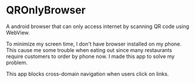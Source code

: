 # QROnlyBrowser
A android browser that can only access internet by scanning QR code using WebView.

To minimize my screen time, I don't have browser installed on my phone. This cause me some trouble when eating out since many restaurants require customers to order by phone now. I made this app to solve my problem.

This app blocks cross-domain navigation when users click on links.

